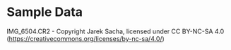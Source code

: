 Sample Data
===========

IMG_6504.CR2 - Copyright Jarek Sacha, licensed under CC BY-NC-SA 4.0 (https://creativecommons.org/licenses/by-nc-sa/4.0/)